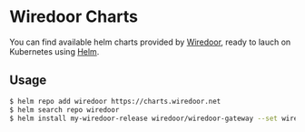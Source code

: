# Wiredoor Charts

You can find available helm charts provided by [Wiredoor](https://www.wiredoor.net), ready to lauch on Kubernetes using [Helm](https://github.com/helm/helm).

## Usage

```bash
$ helm repo add wiredoor https://charts.wiredoor.net
$ helm search repo wiredoor
$ helm install my-wiredoor-release wiredoor/wiredoor-gateway --set wiredoor.server=https://my-wiredoor.example.com --set wiredoor.token=secret_access_token 
```
